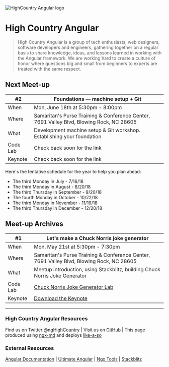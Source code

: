 ![HighCountry Angular logo](https://cdn.rawgit.com/ngHighCountry/Logo/master/ngHighCountry-with-name.svg)

# High Country Angular

> High Country Angular is a group of tech enthusiasts, web designers, software developers and engineers, gathering together on a regular basis to share knowledge, ideas, and lessons learned in working with the Angular framework. We are working hard to create a culture of honor where questions big and small from beginners to experts are treated with the same respect.

## Next Meet-up

| #2 | Foundations — machine setup + Git |
| ------ | ------ |
| When | Mon, June 18th at 5:30pm - 8:00pm |
| Where | Samaritan's Purse Training & Conference Center, 7691 Valley Blvd, Blowing Rock, NC 28605 |
| What | Development machine setup & Git workshop. Establishing your foundation |
| Code Lab | Check back soon for the link |
| Keynote | Check back soon for the link |

Here's the tentative schedule for the year to help you plan ahead:
* The third Monday in July - 7/16/18
* The third Monday in August - 8/20/18
* The third Thursday in September - 9/20/18
* The fourth Monday in October - 10/22/18
* The third Monday in November - 11/19/18
* The third Thursday in December - 12/20/18

## Meet-up Archives

| #1 | Let's make a Chuck Norris joke generator |
| ------ | ------ |
| When | Mon, May 21st at 5:30pm - 7:30pm |
| Where | Samaritan's Purse Training & Conference Center, 7691 Valley Blvd, Blowing Rock, NC 28605 |
| What | Meetup introduction, using Stackblitz, building Chuck Norris Joke Generator |
| Code Lab | [Chuck Norris Joke Generator Lab](https://github.com/ngHighCountry/meetup/blob/master/labs/chuck-norris-jokes-lab.md) |
| Keynote | [Download the Keynote](https://github.com/ngHighCountry/meetup/raw/master/presentations/may-2018/may-2018.key) |

---
### High Country Angular Resources

Find us on Twitter [@ngHighCountry](https://twitter.com/ngHighCountry) | Visit us on [GitHub](https://github.com/ngHighCountry/HighCountryAngular) | This page produced using [ngx-md](https://github.com/dimpu/ngx-md) and deploys [like-a-so](https://github.com/angular/angular-cli/wiki/stories-github-pages)

### External Resources

[Angular Documentation](https://angular.io/docs) | [Ultimate Angular](https://ultimateangular.com/) | [Ngx Tools](https://ngx.tools/#/search) | [Stackblitz](https://stackblitz.com/)
